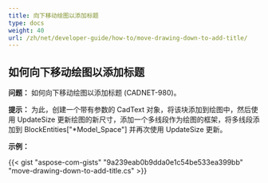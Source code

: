 ```yaml
---
title: 向下移动绘图以添加标题
type: docs
weight: 40
url: /zh/net/developer-guide/how-to/move-drawing-down-to-add-title/
---
```


## **如何向下移动绘图以添加标题**

**问题：** 如何向下移动绘图以添加标题 (CADNET-980)。

**提示：** 为此，创建一个带有参数的 CadText 对象，将该块添加到绘图中，然后使用 UpdateSize 更新绘图的新尺寸，添加一个多线段作为绘图的框架，将多线段添加到 BlockEntities["*Model_Space"] 并再次使用 UpdateSize 更新。

**示例：**

{{< gist "aspose-com-gists" "9a239eab0b9dda0e1c54be533ea399bb" "move-drawing-down-to-add-title.cs" >}}
